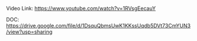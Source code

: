 Video Link:
https://www.youtube.com/watch?v=1RVsgEecauY

DOC:
https://drive.google.com/file/d/1DsquQbmsUwK1KKssUqdb5DVt73CmYUN3/view?usp=sharing

